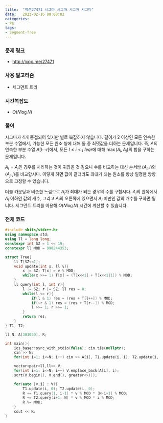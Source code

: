 ```yaml
---
title:  "백준27471 시그마 시그마 시그마 시그마"
date:   2023-02-16 00:00:02
categories:
- PS
tags:
- Segment-Tree
---
```


### 문제 링크
* http://icpc.me/27471

### 사용 알고리즘
* 세그먼트 트리

### 시간복잡도
* $O(N \log N)$

### 풀이
시그마가 4개 중첩되어 있지만 별로 복잡하지 않습니다. 길이가 2 이상인 모든 연속한 부분 수열에서, 가능한 모든 원소 쌍에 대해 둘 중 최댓값을 더하는 문제입니다. 즉, $A$의 연속한 부분 수열 $A[l\cdots r]$에서, 모든 $l \leq i < j \ leq r$에 대해 $\max(A_i, A_j)$의 합을 구하는 문제입니다.

$A_i = A_j$인 경우를 처리하는 것이 귀찮을 것 같으니 수를 비교하는 대신 순서쌍 $(A_i, i)$와 $(A_j, j)$를 비교합시다. 이렇게 하면 값이 같더라도 최대가 되는 원소를 항상 일정한 방향으로 고정할 수 있습니다.

더블 카운팅과 비슷한 느낌으로 $A_i$가 최대가 되는 경우의 수를 구합시다. $A_i$의 왼쪽에서 $A_i$ 이하인 값의 개수, 그리고 $A_i$의 오른쪽에 있으면서 $A_i$ 미만인 값의 개수를 구하면 됩니다. 세그먼트 트리를 이용해 $O(N \log N)$ 시간에 계산할 수 있습니다.

### 전체 코드
```cpp
#include <bits/stdc++.h>
using namespace std;
using ll = long long;
constexpr int SZ = 1 << 19;
constexpr ll MOD = 998244353;

struct Tree{
    ll T[SZ<<1];
    void update(int x, ll v){
        x |= SZ; T[x] = v % MOD;
        while(x >>= 1) T[x] = (T[x<<1] + T[x<<1|1]) % MOD;
    }
    ll query(int l, int r){
        l |= SZ; r |= SZ; ll res = 0;
        while(l <= r){
            if(l & 1) res = (res + T[l++]) % MOD;
            if(~r & 1) res = (res + T[r--]) % MOD;
            l >>= 1; r >>= 1;
        }
        return res;
    }
} T1, T2;

ll N, A[303030], R;

int main(){
    ios_base::sync_with_stdio(false); cin.tie(nullptr);
    cin >> N;
    for(int i=1; i<=N; i++) cin >> A[i], T1.update(i, i), T2.update(i, N-i+1);

    vector<pair<ll,ll>> V;
    for(int i=1; i<=N; i++) V.emplace_back(A[i], i);
    sort(V.begin(), V.end(), greater<>());

    for(auto [v,i] : V){
        T1.update(i, 0); T2.update(i, 0);
        R += T1.query(1, i-1) * v % MOD * (N-i+1) % MOD;
        R += T2.query(i+1, N) * v % MOD * i % MOD;
        R %= MOD;
    }
    cout << R;
}
```

